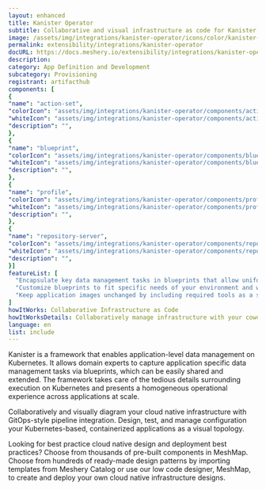 ```yaml
---
layout: enhanced
title: Kanister Operator
subtitle: Collaborative and visual infrastructure as code for Kanister Operator
image: /assets/img/integrations/kanister-operator/icons/color/kanister-operator-color.svg
permalink: extensibility/integrations/kanister-operator
docURL: https://docs.meshery.io/extensibility/integrations/kanister-operator
description: 
category: App Definition and Development
subcategory: Provisioning
registrant: artifacthub
components: [
{
"name": "action-set",
"colorIcon": "assets/img/integrations/kanister-operator/components/action-set/icons/color/action-set-color.svg",
"whiteIcon": "assets/img/integrations/kanister-operator/components/action-set/icons/white/action-set-white.svg",
"description": "",
},
{
"name": "blueprint",
"colorIcon": "assets/img/integrations/kanister-operator/components/blueprint/icons/color/blueprint-color.svg",
"whiteIcon": "assets/img/integrations/kanister-operator/components/blueprint/icons/white/blueprint-white.svg",
"description": "",
},
{
"name": "profile",
"colorIcon": "assets/img/integrations/kanister-operator/components/profile/icons/color/profile-color.svg",
"whiteIcon": "assets/img/integrations/kanister-operator/components/profile/icons/white/profile-white.svg",
"description": "",
},
{
"name": "repository-server",
"colorIcon": "assets/img/integrations/kanister-operator/components/repository-server/icons/color/repository-server-color.svg",
"whiteIcon": "assets/img/integrations/kanister-operator/components/repository-server/icons/white/repository-server-white.svg",
"description": "",
}]
featureList: [
  "Encapsulate key data management tasks in blueprints that allow uniform operations at scale.",
  "Customize blueprints to fit specific needs of your environment and workload without starting from scratch.",
  "Keep application images unchanged by including required tools as a sidecar container or as a separate pod."
]
howItWorks: Collaborative Infrastructure as Code
howItWorksDetails: Collaboratively manage infrastructure with your coworkers synchronously sharing the same designs.
language: en
list: include
---
```

<p>
Kanister is a framework that enables application-level data management on Kubernetes. It allows domain experts to capture application specific data management tasks via blueprints, which can be easily shared and extended. The framework takes care of the tedious details surrounding execution on Kubernetes and presents a homogeneous operational experience across applications at scale.
</p>
<p>
    Collaboratively and visually diagram your cloud native infrastructure with GitOps-style pipeline integration. Design, test, and manage configuration your Kubernetes-based, containerized applications as a visual topology.
</p>
<p>
    Looking for best practice cloud native design and deployment best practices? Choose from thousands of pre-built components in MeshMap. Choose from hundreds of ready-made design patterns by importing templates from Meshery Catalog or use our low code designer, MeshMap, to create and deploy your own cloud native infrastructure designs.
</p>
